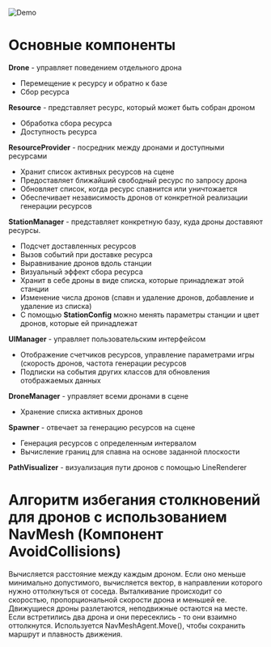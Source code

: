 ![Demo](Assets/Demo/Demo.gif)
# Основные компоненты
**Drone** - управляет поведением отдельного дрона
- Перемещение к ресурсу и обратно к базе
- Сбор ресурса

**Resource** - представляет ресурс, который может быть собран дроном
- Обработка сбора ресурса
- Доступность ресурса

**ResourceProvider** - посредник между дронами и доступными ресурсами
- Хранит список активных ресурсов на сцене
- Предоставляет ближайший свободный ресурс по запросу дрона
- Обновляет список, когда ресурс спавнится или уничтожается
- Обеспечивает независимость дронов от конкретной реализации генерации ресурсов

**StationManager** - представляет конкретную базу, куда дроны доставяют ресурсы. 
- Подсчет доставленных ресурсов
- Вызов событий при доставке ресурса
- Выравнивание дронов вдоль станции
- Визуальный эффект сбора ресурса
- Хранит в себе дроны в виде списка, которые принадлежат этой станции
- Изменение числа дронов (спавн и удаление дронов, добавление и удаление из списка)
- С помощью **StationConfig** можно менять параметры станции и цвет дронов, которые ей принадлежат

**UIManager** - управляет пользовательским интерфейсом
- Отображение счетчиков ресурсов, управление параметрами игры (скорость дронов, частота генерации ресурсов
- Подписки на события других классов для обновления отображаемых данных 

**DroneManager** - управляет всеми дронами в сцене
- Хранение списка активных дронов

**Spawner** - отвечает за генерацию ресурсов на сцене
- Генерация ресурсов с определенным интервалом
- Вычисление границ для спавна на основе заданной плоскости

**PathVisualizer** - визуализация пути дронов с помощью LineRenderer

# Алгоритм избегания столкновений для дронов c использованием NavMesh (Компонент AvoidCollisions)
Вычисляется расстояние между каждым дроном. Если оно меньше минимально допустимого, вычисляется вектор, в направлении которого нужно оттолкнуться от соседа. Выталкивание происходит со скоростью, пропорциональной скорости дрона и меньшей ее. Движущиеся дроны разлетаются, неподвижные остаются на месте. Если встретились два дрона и они пересеклись - то они взаимно оттолкнутся. Используется NavMeshAgent.Move(), чтобы сохранить маршрут и плавность движения.


